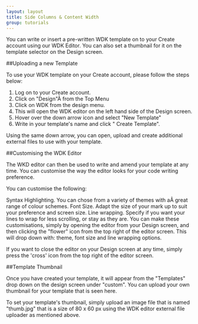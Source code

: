 ```yaml
---
layout: layout
title: Side Columns & Content Width
group: tutorials
---
```



You can write or insert a pre-written WDK template on to your Create account using our WDK Editor. 
You can also set a thumbnail for it on the template selector on the Design screen.

##Uploading a new Template

To use your WDK template on your Create account, please follow the steps below:

1. Log on to your Create account.
2. Click on "Design"Â  from the Top Menu
3. Click on WDK from the design menu.
4. This will open the WDK editor on the left hand side of the Design screen.
5. Hover over the down arrow icon and select "New Template"
6. Write in your template's name and click " Create Template".

Using the same down arrow, you can open, upload and create additional external files to use with your template.

##Customising the WDK Editor

The WKD editor can then be used to write and amend your template at any time. You can customise the way the editor looks for your code writing preference.

You can customise the following:

Syntax Highlighting. You can chose from a variety of themes with aÂ  great range of colour schemes.
Font Size. Adapt the size of your mark up to suit your preference and screen size.
Line wrapping. Specify if you want your lines to wrap for less scrolling, or stay as they are.
You can make these customisations, simply by opening the editor from your Design screen, and then clicking the "flower" icon from the top right of the editor screen. This will drop down with: theme, font size and line wrapping options.

If you want to close the editor on your Design screen at any time, simply press the 'cross' icon from the top right of the editor screen.

##Template Thumbnail

Once you have created your template, it will appear from the "Templates" drop down on the design screen under "custom". You can upload your own thumbnail for your template that is seen here.

To set your template's thumbnail, simply upload an image file that is named "thumb.jpg" that is a size of 80 x 60 px using the WDK editor external file uploader as mentioned above.